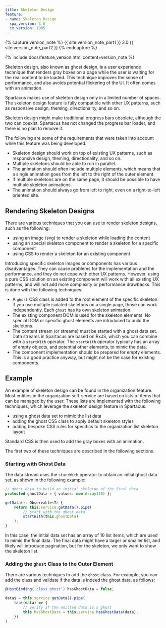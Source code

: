 ```yaml
---
title: Skeleton Design
feature:
- name: Skeleton Design
  spa_version: 3.0
  cx_version: 1905
---
```


{% capture version_note %}
{{ site.version_note_part1 }} 3.0 {{ site.version_note_part2 }}
{% endcapture %}

{% include docs/feature_version.html content=version_note %}

Skeleton design, also known as ghost design, is a user experience technique that renders gray boxes on a page while the user is waiting for the real content to be loaded. This technique improves the sense of performance, and also avoids potential flickering of the UI. It often comes with an animation.

Spartacus makes use of skeleton design only in a limited number of spaces. The skeleton design feature is fully compatible with other UX patterns, such as responsive design, theming, directionality, and so on.

Skeleton design might make traditional progress bars obsolete, although the two can coexist. Spartacus has not changed the progress bar loader, and there is no plan to remove it.

The following are some of the requirements that were taken into account while this feature was being developed:

- Skeleton design should work on top of existing UX patterns, such as responsive design, theming, directionality, and so on.
- Multiple skeletons should be able to run in parallel.
- The animation should often include multiple elements, which means that a single animation goes from the left to the right of the outer element.
- If multiple skeletons are on the same page, it should be possible to have multiple skeleton animations.
- The animation should always go from left to right, even on a right-to-left oriented site.

## Rendering Skeleton Designs

There are various techniques that you can use to render skeleton designs, such as the following:

- using an image (svg) to render a skeleton while loading the content
- using an special skeleton component to render a skeleton for a specific component
- using CSS to render a skeleton for an existing component

Introducing specific skeleton images or components has various disadvantages. They can cause problems for the implementation and the performance, and they do not cope with other UX patterns. However, using a pure CSS solution on an existing component will work with all existing UX patterns, and will not add more complexity or performance drawbacks. This is done with the following techniques:

- A `ghost` CSS class is added to the root element of the specific skeleton. If you use multiple isolated skeletons on a single page, those can work independently. Each `ghost` has its own skeleton animation.
- The existing component DOM is used for the skeleton elements. No special DOM or specific ghost elements are introduced to build the skeletons.
- The content stream (or streams) must be started with a ghost data set. Data streams in Spartacus are based on RxJS, which you can combine with a `startWith` operator. The `startWith` operator typically has an array of empty objects, and potential other elements, to mimic the data.
- The component implementation should be prepared for empty elements. This is a good practice anyway, but might not be the case for existing components.

## Example

An example of skeleton design can be found in the organization feature. Most entities in the organization self-service are based on lists of items that can be managed by the user. These lists are implemented with the following techniques, which leverage the skeleton design feature in Spartacus:

- using a ghost data set to mimic the list data
- adding the ghost CSS class to apply default skeleton styles
- adding bespoke CSS rules for specifics to the organization list skeleton layout

Standard CSS is then used to add the gray boxes with an animation.

The first two of these techniques are described in the following sections.

### Starting with Ghost Data

The data stream uses the `startWith` operator to obtain an initial ghost data set, as shown in the following example:

```ts
// ghost data to build an initial skeleton of the final data
protected ghostData = { values: new Array(10) };

getData(): Observable<T> {
    return this.service.getData().pipe(
        // start with the ghost data
        startWith(this.ghostData)
    );
}
```

In this case, the initial data set has an array of 10 list items, which are used to mimic the final data. The final data might have a larger or smaller list, and likely will introduce pagination, but for the skeleton, we only want to show the skeleton list.

### Adding the `ghost` Class to the Outer Element

There are various techniques to add the `ghost` class. For example, you can add the class and validate if the data is indeed the ghost data, as follows:

```ts
@HostBinding('class.ghost') hasGhostData = false;

data$ = this.service.getData().pipe(
    tap((data) => {
        // verify if the emitted data is a ghost
        this.hasGhostData = this.service.hasGhostData(data);
    })
)
```

